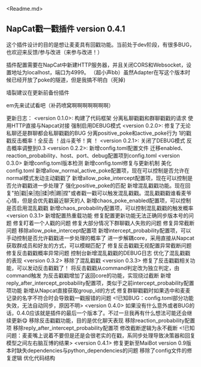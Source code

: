 <Readme.md>
## NapCat戳一戳插件  version 0.4.1

这个插件设计的目的是想让麦麦具有回戳功能。当前处于dev阶段，有很多BUG，也欢迎来反馈/参与改进（来参与改进！）

插件配置需要在NapCat中新建HTTP服务器，并且关闭CORS和Websocket，设置地址为localhost，端口为4999。
		（超小声bb）虽然Adapter在写这个版本时候已经开放了poke的隧道，但是我搞不明白（死掉)

墙裂建议在更新前备份插件

em先来试试看吧（补药喷窝啊啊啊啊啊啊啊）

更新日志：
		<version 0.1.0>:
						构建了代码框架
						分离私聊戳戳和群聊戳戳的请求
						使用HTTP直接与Napcat对接
						强制启用DEBUG模式
		<version 0.2.0>:
						修复了无论私聊还是群聊都会私聊戳戳的BUG
						分离positive_poke和active_poke行为
						1的戳戳反击概率！全反击 ！战斗麦爷！爽 ！
		<version 0.2.1>:
						关闭了DEBUG模式
						反击概率调整到0.3
		<version 0.2.2>:
						新增config.toml配置文件
						迁移enabled、reaction_probability、host、port、debug配置项到config.toml
		<version 0.3.0>
						新增config.toml版本检测
						新增config.toml修复与更新机制
						美化config.toml
						新增allow_normal_active_poke配置项，现在可以控制是否允许在normal模式发动主动戳戳了
						新增allow_poke_intercept配置项，现在可以控制是否允许戳戳进一步处理了
						强化positive_poke的匹配
						新增混乱戳戳功能。现在回复"拍|戳|亲|抱|揉|喷|踢|捏"或者戳一戳可以触发混乱戳戳。混乱戳戳戳谁看麦爷心情，但是会优先戳最近聊天的人
						新增chaos_poke_enabled配置项，可以控制是否启用混乱戳戳
						新增chaos_probability配置项，可以控制混乱戳戳的触发概率
		<version 0.3.1>
						新增配置热重载功能
						修复配置更新功能无法正确同步版本号的问题
						修复盯着一个人戳的问题
						修复大部分情况下群聊戳人失败的问题
						修复异常截断问题
						移除allow_poke_intercept配置项
						新增intercept_probability配置项，可以手动控制是否允许戳戳进一步处理的概率了
						进一步解耦core，采用直接从Napcat获取群成员和好友的方式，可以模糊匹配了
						修复反击戳戳无视配置异常截断问题
						修复反击戳戳概率异常问题
						控制台新增混乱戳戳的DEBUG日志
						优化了混乱戳戳的表现
		<version 0.3.2>
						移除了混乱戳戳
		<version 0.3.3>
						修复了反击戳戳相关功能，可以发动反击戳戳了！
						将反击戳戳从command判定改为独立判定，由command触发
						为反击戳戳增加了返回core的功能，实现绕过截断
						新增reply_after_intercept_probability配置项，类似于之前intercept_probability配置项功能
						新增从Napcat直接获取group_id的方式
						修复群聊戳戳时如果选中和麦麦记录的名字不符合时会导致戳一戳报错的问题
						<!已知BUG：config.toml部分功能失效，无法自动同步，原因不明>
		<version 0.4.0>
		如果没有什么意外或者BUG的话，0.4.0应该就是插件的最后一个版本了。不过一旦我再有什么想法可能还会继续更新😋
						移除反击戳戳功能，目的是优化聊天表现
						移除reaction_probability配置项
						移除reply_after_intercept_probability配置项
						修改截断逻辑为永不截断
						<!已知问题：麦麦嘴上说着不要但是还是会很老实的在戳，系同步处理导致决策器和回复模型之间左右脑互博的结果>
		<version 0.4.1>
						修复更新至MaiBot version 0.9版本时缺失dependencies与python_dependencies的问题
						移除了config文件的修复逻辑
						优化代码结构
